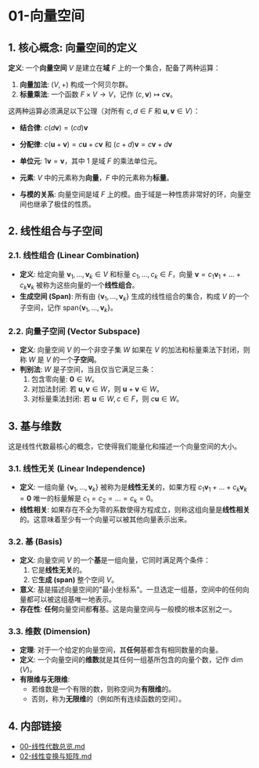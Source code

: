# 01-向量空间

## 1. 核心概念: 向量空间的定义

**定义**: 一个**向量空间** $V$ 是建立在**域** $F$ 上的一个集合，配备了两种运算：

1. **向量加法**: $(V, +)$ 构成一个阿贝尔群。
2. **标量乘法**: 一个函数 $F \times V \to V$，记作 $(c, \mathbf{v}) \mapsto c\mathbf{v}$。

这两种运算必须满足以下公理（对所有 $c, d \in F$ 和 $\mathbf{u}, \mathbf{v} \in V$）：

- **结合律**: $c(d\mathbf{v}) = (cd)\mathbf{v}$
- **分配律**: $c(\mathbf{u}+\mathbf{v}) = c\mathbf{u}+c\mathbf{v}$ 和 $(c+d)\mathbf{v} = c\mathbf{v}+d\mathbf{v}$
- **单位元**: $1\mathbf{v} = \mathbf{v}$，其中 $1$ 是域 $F$ 的乘法单位元。

- **元素**: $V$ 中的元素称为**向量**，$F$ 中的元素称为**标量**。
- **与模的关系**: 向量空间是域 $F$ 上的模。由于域是一种性质非常好的环，向量空间也继承了极佳的性质。

## 2. 线性组合与子空间

### 2.1. 线性组合 (Linear Combination)

- **定义**: 给定向量 $\mathbf{v}_1, \dots, \mathbf{v}_k \in V$ 和标量 $c_1, \dots, c_k \in F$，向量 $\mathbf{v} = c_1\mathbf{v}_1 + \dots + c_k\mathbf{v}_k$ 被称为这些向量的一个**线性组合**。
- **生成空间 (Span)**: 所有由 $\{\mathbf{v}_1, \dots, \mathbf{v}_k\}$ 生成的线性组合的集合，构成 $V$ 的一个子空间，记作 $\text{span}\{\mathbf{v}_1, \dots, \mathbf{v}_k\}$。

### 2.2. 向量子空间 (Vector Subspace)

- **定义**: 向量空间 $V$ 的一个非空子集 $W$ 如果在 $V$ 的加法和标量乘法下封闭，则称 $W$ 是 $V$ 的一个**子空间**。
- **判别法**: $W$ 是子空间，当且仅当它满足三条：
    1. 包含零向量: $\mathbf{0} \in W$。
    2. 对加法封闭: 若 $\mathbf{u}, \mathbf{v} \in W$，则 $\mathbf{u}+\mathbf{v} \in W$。
    3. 对标量乘法封闭: 若 $\mathbf{u} \in W, c \in F$，则 $c\mathbf{u} \in W$。

## 3. 基与维数

这是线性代数最核心的概念，它使得我们能量化和描述一个向量空间的大小。

### 3.1. 线性无关 (Linear Independence)

- **定义**: 一组向量 $\{\mathbf{v}_1, \dots, \mathbf{v}_k\}$ 被称为是**线性无关**的，如果方程 $c_1\mathbf{v}_1 + \dots + c_k\mathbf{v}_k = \mathbf{0}$ 唯一的标量解是 $c_1=c_2=\dots=c_k=0$。
- **线性相关**: 如果存在不全为零的系数使得方程成立，则称这组向量是**线性相关**的。这意味着至少有一个向量可以被其他向量表示出来。

### 3.2. 基 (Basis)

- **定义**: 向量空间 $V$ 的一个**基**是一组向量，它同时满足两个条件：
    1. 它是**线性无关**的。
    2. 它**生成 (span)** 整个空间 $V$。
- **意义**: 基是描述向量空间的"最小坐标系"。一旦选定一组基，空间中的任何向量都可以被这组基唯一地表示。
- **存在性**: **任何**向量空间都**有**基。这是向量空间与一般模的根本区别之一。

### 3.3. 维数 (Dimension)

- **定理**: 对于一个给定的向量空间，其**任何**基都含有相同数量的向量。
- **定义**: 一个向量空间的**维数**就是其任何一组基所包含的向量个数，记作 $\dim(V)$。
- **有限维与无限维**:
  - 若维数是一个有限的数，则称空间为**有限维**的。
  - 否则，称为**无限维**的（例如所有连续函数的空间）。

## 4. 内部链接

- [00-线性代数总览.md](./00-线性代数总览.md)
- [02-线性变换与矩阵.md](./02-线性变换与矩阵.md)
